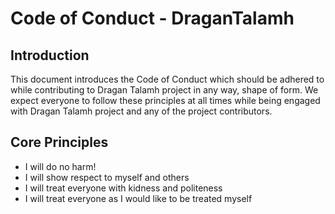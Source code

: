 # Code of Conduct - DraganTalamh

## Introduction
This document introduces the Code of Conduct which should be adhered to while contributing to Dragan Talamh project in any way, shape of form. We expect everyone to follow these principles at all times while being engaged with Dragan Talamh project and any of the project contributors.

## Core Principles
- I will do no harm!
- I will show respect to myself and others
- I will treat everyone with kidness and politeness
- I will treat everyone as I would like to be treated myself
